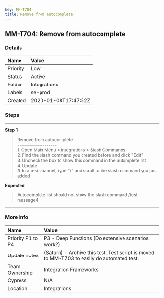 ```yaml
---
key: MM-T704
title: Remove from autocomplete
---
```


## MM-T704: Remove from autocomplete

### Details

| Name     | Value                |
| :------- | :------------------- |
| Priority | Low                  |
| Status   | Active               |
| Folder   | Integrations         |
| Labels   | se-prod              |
| Created  | 2020-01-08T17:47:52Z |

### Steps

<hr/>

**Step 1**

> <article>Remove from autocomplete<br />--------------------<br />1. Open Main Menu &gt; Integrations &gt; Slash Commands.<br />2. Find the slash command you created before and click &quot;Edit&quot;<br />3. Uncheck the box to show this command in the automplete list<br />4. Update<br />5. In a test channel, type &quot;/&quot; and scroll to the slash command you just added</article>

**Expected**

> <article>Autocomplete list should not show the slash command /test-message4</article>

<hr/>

### More Info

| Name              | Value                                                                                      |
| :---------------- | :----------------------------------------------------------------------------------------- |
| Priority P1 to P4 | P3 - Deep Functions (Do extensive scenarios work?)                                         |
| Update notes      | (Saturn) - Archive this test. Test script is moved to MM-T703 to easily do automated test. |
| Team Ownership    | Integration Frameworks                                                                     |
| Cypress           | N/A                                                                                        |
| Location          | Integrations                                                                               |

